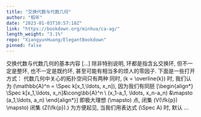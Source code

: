 ```yaml
---
title: "交换代数与代数几何"
author: "稻年"
date: "2023-01-03T10:57:18Z"
link: "https://bookdown.org/minhua/ca-ag/"
length_weight: "3.1%"
repo: "XiangyunHuang/ElegantBookdown"
pinned: false
---
```


交换代数与代数几何的基本内容 [...] 除非特别说明, 环都是指含幺交换环, 但不一定是整环, 也不一定是既约环, 甚至可能有相当多的烦人的零因子. 下面是一些打开方式： 代数几何中关心的拓扑空间只有两种 同时, \(k = \overline{k}\) 时, 我们认为 \(\mathbb{A}^n = \Spec k[x_1,\ldots, x_n]\), 因为我们有同胚
\[\begin{align*}
\Spec k[x_1,\ldots, x_n]&\cong\bb{A}^n \\
(x_1-a_1, \ldots, x_n-a_n) &\mapsto (a_1,\ldots, a_n)
\end{align*}\]
即极大理想 \(\mapsto\) 点, 闭集 \(V(\fk{p}) \mapsto\) 闭集 \(Z(\fk{p}).\) 为方便起见, 当我们用表达式 \(\Spec A\) 时, 默认 ...
